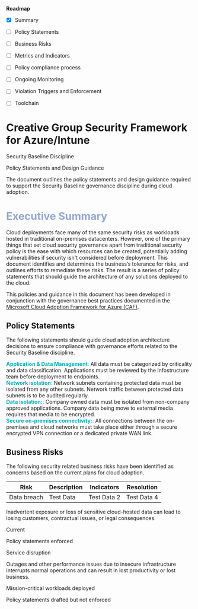**Roadmap**

 - [x] Summary 

 - [ ] Policy Statements
 
 - [ ] Business Risks

 - [ ] Metrics and Indicators
  
 - [ ] Policy compliance process

 - [ ] Ongoing Monitoring

 - [ ] Violation Triggers and Enforcement
  
 - [ ] Toolchain
 
# Creative Group Security Framework for Azure/Intune

Security Baseline Discipline

Policy Statements and Design Guidance

The document outlines the policy statements and design guidance required to support the Security Baseline governance discipline during cloud adoption.










<html>
	<h1><font color="#92a8d1">Executive Summary</font></h1>
</html>

Cloud deployments face many of the same security risks as workloads hosted in traditional on-premises datacenters. However, one of the primary things that set cloud security governance apart from traditional security policy is the ease with which resources can be created, potentially adding vulnerabilities if security isn't considered before deployment. This document identifies and determines the business’s tolerance for risks, and outlines efforts to remediate these risks. The result is a series of policy statements that should guide the architecture of any solutions deployed to the cloud.

This policies and guidance in this document has been developed in conjunction with the governance best practices documented in the [Microsoft Cloud Adoption Framework for Azure (CAF)](http://aka.ms/caf).


## Policy Statements

The following statements should guide cloud adoption architecture decisions to ensure compliance with governance efforts related to the Security Baseline discipline.

<html>
	<body><p>
	<font color ="07AFBD"><b>Application & Data Management</b>:</font>
	All data must be categorized by criticality and data classification. Applications must be reviewed by the Infostructure team before deployment to endpoints.
	<br><font color ="07AFBD"><b>Network isolation</b>:</font>
	Network subnets containing protected data must be isolated from any other subnets. Network traffic between protected data subnets is to be audited regularly.
	<br><font color ="07AFBD"><b>Data isolation:</b>:</font>
	Company owned data must be isolated from non-company approved applications. Company data being move to external media requires that media to be encrypted.
   <br><font color ="07AFBD"><b>Secure on-premises connectivity:</b>:</font>
	All connections between the on-premises and cloud networks must take place either through a secure encrypted VPN connection or a dedicated private WAN link.
	</p></body>
</html>

## Business Risks

The following security related business risks have been identified as concerns based on the current plans for cloud adoption.

Risk | Description | Indicators | Resolution|
|-----|--------------|------------|-------------|
| Data breach | Test Data | Test Data 2 | Test Data 4 |


Inadvertent exposure or loss of sensitive cloud-hosted data can lead to losing customers, contractual issues, or legal consequences.

Current

Policy statements enforced

Service disruption

Outages and other performance issues due to insecure infrastructure interrupts normal operations and can result in lost productivity or lost business.

Mission-critical workloads deployed

Policy statements drafted but not enforced